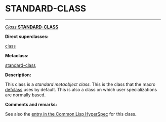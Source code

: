 STANDARD-CLASS
==============

------------------------------------------------------------------------

[*Class* **STANDARD-CLASS**]()

**Direct superclasses:**

[]()[class](class-class.md)

**Metaclass:**

[standard-class](class-standard-class.md)

**Description:**

This class is a *standard metaobject class*. This is the class that the macro [defclass](http://www.lispworks.com/documentation/HyperSpec/Body/m_defgen.htm#defgeneric) uses by default. This is also a class on which user specializations are normally based.

**Comments and remarks:**

See also the [entry in the Common Lisp HyperSpec](http://www.lispworks.com/documentation/HyperSpec/Body/t_std_cl.htm#standard-class) for this class.
